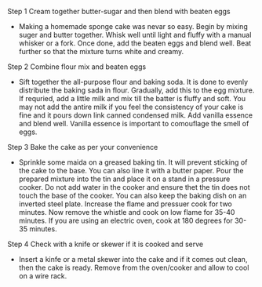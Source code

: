Step 1
Cream together butter-sugar and then blend with beaten eggs
  - Making a homemade sponge cake was nevar so easy. Begin by mixing suger and butter together. Whisk well
    until light and fluffy with a manual whisker or a fork. Once done, add the beaten eggs and blend well.
    Beat further so that the mixture turns white and creamy. 

Step 2
Combine flour mix and beaten eggs
  - Sift together the all-purpose flour and baking soda. It is done to evenly distribute the baking sada in
    flour. Gradually, add this to the egg mixture. If requried, add a little milk and mix till the batter is
    fluffy and soft. You may not add the antire milk if you feel the consistency of your cake is fine and it
    pours down link canned condensed milk. Add vanilla essence and blend well. Vanilla essence is important to
    comouflage the smell of eggs.

Step 3
Bake the cake as per your convenience
  - Sprinkle some maida on a greased baking tin. It will prevent sticking of the cake to the base. You can
    also line it with a butter paper. Pour the prepared mixture into the tin and place it on a stand in a
    pressure cooker. Do not add water in the cooker and ensure thet the tin does not touch the base of the
    cooker. You can also keep the baking dish on an inverted steel plate. Increase the flame and pressuer cook
    for two minutes. Now remove the whistle and cook on low flame for 35-40 minutes. If you are using an 
    electric oven, cook at 180 degrees for 30-35 minutes.

Step 4
Check with a knife or skewer if it is cooked and serve
  - Insert a kinfe or a metal skewer into the cake and if it comes out clean, then the cake is ready. Remove
    from the oven/cooker and allow to cool on a wire rack.
